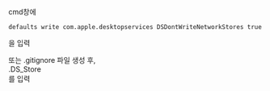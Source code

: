 cmd창에   
```
defaults write com.apple.desktopservices DSDontWriteNetworkStores true   
```
을 입력   
   
또는 .gitignore 파일 생성 후,   
.DS_Store   
를 입력